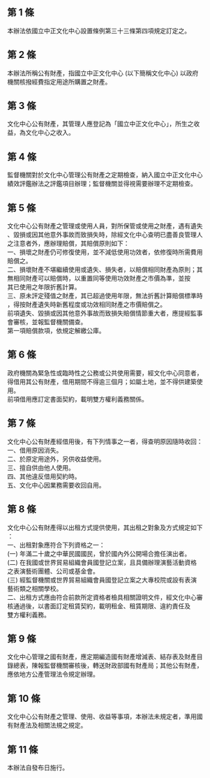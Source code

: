 第 1 條
-------
本辦法依國立中正文化中心設置條例第三十三條第四項規定訂定之。

第 2 條
-------
本辦法所稱公有財產，指國立中正文化中心 (以下簡稱文化中心) 以政府  
機關核撥經費指定用途所購置之財產。

第 3 條
-------
文化中心公有財產，其管理人應登記為「國立中正文化中心」，所生之收  
益，為文化中心之收入。

第 4 條
-------
監督機關對於文化中心管理公有財產之定期檢查，納入國立中正文化中心  
績效評鑑辦法之評鑑項目辦理；監督機關並得視需要辦理不定期檢查。

第 5 條
-------
文化中心公有財產之管理或使用人員，對所保管或使用之財產，遇有遺失  
、毀損或因其他意外事故而致損失時，除經文化中心查明已盡善良管理人  
之注意者外，應辦理賠償，其賠償原則如下：  
一、損壞之財產仍可修復使用，並不減低使用功效者，依修復時所需費用  
    賠償之。  
二、損壞財產不堪繼續使用或遺失、損失者，以賠償相同財產為原則；其  
    無相同財產可以賠償時，以重置同等使用功效財產之市價為準，並按  
    其已使用之年限折舊計算。  
三、原未評定殘值之財產，其已超過使用年限，無法折舊計算賠償標準時  
    ，得按財產遺失時新舊程度或功效相同財產之市價賠償之。  
前項遺失、毀損或因其他意外事故而致損失賠償情節重大者，應提經監事  
會審核，並報監督機關備查。  
第一項賠償款項，依規定解繳公庫。

第 6 條
-------
政府機關為緊急性或臨時性之公務或公共使用需要，經文化中心同意者，  
得借用其公有財產，借用期間不得逾三個月；如屬土地，並不得供建築使  
用。  
前項借用應訂定書面契約，載明雙方權利義務關係。

第 7 條
-------
文化中心公有財產經借用後，有下列情事之一者，得查明原因隨時收回：  
一、借用原因消失。  
二、於原定用途外，另供收益使用。  
三、擅自供由他人使用。  
四、其他違反借用契約時。  
五、文化中心因業務需要收回自用。

第 8 條
-------
文化中心公有財產得以出租方式提供使用，其出租之對象及方式規定如下  
：  
一、出租對象應符合下列資格之一：  
 (一) 年滿二十歲之中華民國國民，曾於國內外公開場合擔任演出者。  
 (二) 在我國或世界貿易組織會員國登記立案，且具備辦理演藝活動資格  
      之表演藝術團體、公司或基金會。  
 (三) 經監督機關或世界貿易組織會員國登記立案之大專校院或設有表演  
      藝術類之相關學校。  
二、出租方式應由符合前款所定資格者檢具相關證明文件，經文化中心審  
    核通過後，以書面訂定租賃契約，載明租金、租賃期限、違約責任及  
    雙方權利義務。

第 9 條
-------
文化中心管理之國有財產，應定期編造國有財產增減表、結存表及財產目  
錄總表，陳報監督機關審核後，轉送財政部國有財產局；其他公有財產，  
應依地方公產管理法令規定辦理。

第 10 條
--------
文化中心公有財產之管理、使用、收益等事項，本辦法未規定者，準用國  
有財產法及相關法規之規定。

第 11 條
--------
本辦法自發布日施行。

